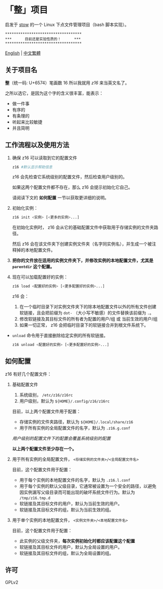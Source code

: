 # 「整」项目

启发于 [stow](https://www.gnu.org/software/stow/) 的一个 Linux 下点文件管理项目（bash 脚本实现）。

```
***********************************
***      目前还是实验性质的！      ***
***********************************
```

[English](README.md) | [中文繁體](README.zht.md)

## 关于项目名

**整**（统一码: U+6574）笔画数 16 所以我就用 *z16* 来当英文名了。

之所以选它，是因为这个字的含义很丰富，能表示：

* 做一件事
* 有序的
* 有条理的
* 听起来比较敏捷
* 并且简明

## 工作流程以及使用方法

1. 确保 z16 可以读取到它的配置文件

   ```bash
   z16 #默认显示帮助信息
   ```

   z16 会先检查它系统级别的配置文件，然后检查用户级别的。

   如果这两个配置文件都不存在，那么 z16 会提示初始化它自己。

   请阅读下文的 **如何配置** 一节以获取更详细的说明。

2. 初始化实例：

   ```bash
   z16 init <实例> [<更多的实例>...]
   ```

   在初始化实例时， z16 会从它的基础配置文件中获取用于存储实例的文件夹路径。

   然后 z16 会在该文件夹下创建实例文件夹（名字同实例名），并生成一个被注释掉的本地配置文件。

3. **把你的文件放在适用的实例文件夹下，并修改实例的本地配置文件，尤其是 `parentdir` 这个配置。**

4. 现在可以加载配置好的实例：

   ```bash
   z16 load <配置好的实例> [<更多配置好的实例>...]
   ```

   z16 会：

   1. 在一个临时目录下对实例文件夹下的除本地配置文件以外的所有文件创建软链接，且会把前缀为 `dot-` （大小写不敏感）的文件替换该前缀为 `.`。
   2. 修改软链接及其目标文件的所有者为配置的用户/组 或 当前生效的用户/组
   3. 如果一切正常， z16 会把临时目录下的软链接合并到根文件系统下。

* `unload` 命令用于直接删除给定实例的所有软链接。

   ```bash
   z16 unload <配置好的实例> [<更多配置好的实例>...]
   ```

## 如何配置

z16 有好几个配置文件：

1. 基础配置文件

   1. 系统级别， `/etc/z16/z16rc`
   2. 用户级别，默认为 `${HOME}/.config/z16/z16rc`

   目前，以上两个配置文件用于配置：

   * 存储实例的文件夹路径，默认为 `${HOME}/.local/share/z16`
   * 用于所有实例的全局配置文件的名字，默认为 `.z16.g.conf`

   *用户级别的配置文件下的配置会覆盖系统级别的配置*

   **以上两个配置文件至少存在一个。**

2. 用于所有实例的全局配置文件， `<存储实例的文件夹>/<全局配置文件名>`

   目前，这个配置文件用于配置：

   * 用于每个实例的本地配置文件的名字，默认为 `.z16.l.conf`
   * 用于每个实例的默认父级目录，它通常被设置为一个安全的路径，以避免因实例漏写父级目录而可能出现的破坏系统文件行为。默认为 `/tmp/z16.tmp.d`
   * 软链接及其目标文件的用户，默认为当前生效的用户。
   * 软链接及其目标文件的组，默认为当前生效的组。

3. 用于单个实例的本地配置文件， `<实例文件夹>/<本地配置文件名>`

   目前，这个配置文件用于配置：

   * 此实例的父级文件夹，**每次实例初始化时都应该配置这个配置**
   * 软链接及其目标文件的用户，默认为全局设置的用户。
   * 软链接及其目标文件的组，默认为全局设置的组。

## 许可

GPLv2
